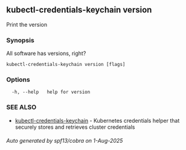 ## kubectl-credentials-keychain version

Print the version

### Synopsis

All software has versions, right?

```
kubectl-credentials-keychain version [flags]
```

### Options

```
  -h, --help   help for version
```

### SEE ALSO

* [kubectl-credentials-keychain](kubectl-credentials-keychain.md)	 - Kubernetes credentials helper that securely stores and retrieves cluster credentials

###### Auto generated by spf13/cobra on 1-Aug-2025
